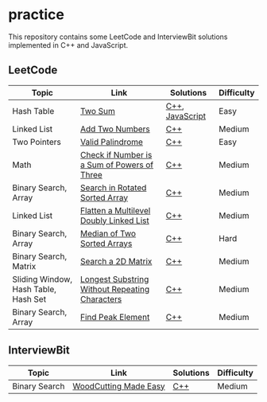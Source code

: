 # practice

This repository contains some LeetCode and InterviewBit solutions implemented in C++ and JavaScript.

## LeetCode

| Topic                                | Link                                                                                                                                        | Solutions                                                                                       | Difficulty |
| ------------------------------------ | ------------------------------------------------------------------------------------------------------------------------------------------- | ----------------------------------------------------------------------------------------------- | ---------- |
| Hash Table                           | [Two Sum](https://leetcode.com/problems/two-sum/description/)                                                                               | [C++](./C++/solutions_1/solutions_1.hpp), [JavaScript](./JavaScript/solutions_1/solutions_1.js) | Easy       |
| Linked List                          | [Add Two Numbers](https://leetcode.com/problems/add-two-numbers/description/)                                                               | [C++](./C++/solutions_2/solutions_2.hpp)                                                        | Medium     |
| Two Pointers                         | [Valid Palindrome](https://leetcode.com/problems/valid-palindrome/description/)                                                             | [C++](./C++/solutions_125/solutions_125.hpp)                                                    | Easy       |
| Math                                 | [Check if Number is a Sum of Powers of Three](https://leetcode.com/problems/check-if-number-is-a-sum-of-powers-of-three/description)        | [C++](./C++/solutions_1780/solutions_1780.hpp)                                                  | Medium     |
| Binary Search, Array                 | [Search in Rotated Sorted Array](https://leetcode.com/problems/search-in-rotated-sorted-array/description/)                                 | [C++](./C++/solutions_33/solutions_33.hpp)                                                      | Medium     |
| Linked List                          | [Flatten a Multilevel Doubly Linked List](https://leetcode.com/problems/flatten-a-multilevel-doubly-linked-list/description/)               | [C++](./C++/solutions_430/solutions_430.hpp)                                                    | Medium     |
| Binary Search, Array                 | [Median of Two Sorted Arrays](https://leetcode.com/problems/median-of-two-sorted-arrays/description/)                                       | [C++](./C++/solutions_4/solutions_4.hpp)                                                        | Hard       |
| Binary Search, Matrix                | [Search a 2D Matrix](https://leetcode.com/problems/search-a-2d-matrix/description/)                                                         | [C++](./C++/solutions_74/solutions_74.hpp)                                                      | Medium     |
| Sliding Window, Hash Table, Hash Set | [Longest Substring Without Repeating Characters](https://leetcode.com/problems/longest-substring-without-repeating-characters/description/) | [C++](./C++/solutions_3/solutions_3.hpp)                                                        | Medium     |
| Binary Search, Array                 | [Find Peak Element](https://leetcode.com/problems/find-peak-element/description/)                                                           | [C++](./C++/solutions_162/solutions_162.hpp)                                                    | Medium     |

## InterviewBit

| Topic         | Link                                                                                  | Solutions                                                    | Difficulty |
| ------------- | ------------------------------------------------------------------------------------- | ------------------------------------------------------------ | ---------- |
| Binary Search | [WoodCutting Made Easy](https://www.interviewbit.com/problems/woodcutting-made-easy/) | [C++](./C++/solutions_woodcutting/solutions_woodcutting.hpp) | Medium     |
